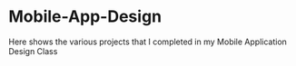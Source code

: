 # Mobile-App-Design
Here shows the various projects that I completed in my Mobile Application Design Class
